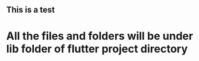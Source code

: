 ## This is a test

# All the files and folders will be under lib folder of flutter project directory
